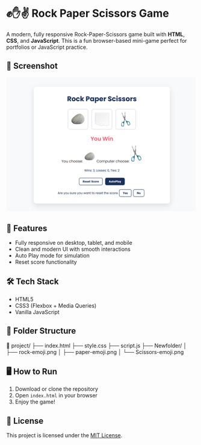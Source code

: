 # ✊✋✌️ Rock Paper Scissors Game

A modern, fully responsive Rock-Paper-Scissors game built with **HTML**, **CSS**, and **JavaScript**. This is a fun browser-based mini-game perfect for portfolios or JavaScript practice.

## 📸 Screenshot

![Game Preview](screenshot.png)

## 🚀 Features

- Fully responsive on desktop, tablet, and mobile
- Clean and modern UI with smooth interactions
- Auto Play mode for simulation
- Reset score functionality

## 🛠 Tech Stack

- HTML5
- CSS3 (Flexbox + Media Queries)
- Vanilla JavaScript

## 📂 Folder Structure

📁 project/
├── index.html
├── style.css
├── script.js
├── Newfolder/
│ ├── rock-emoji.png
│ ├── paper-emoji.png
│ └── Scissors-emoji.png


## 🖥 How to Run

1. Download or clone the repository
2. Open `index.html` in your browser
3. Enjoy the game!


## 📝 License

This project is licensed under the [MIT License](LICENSE).
